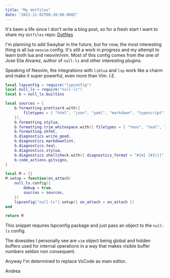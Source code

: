 ```yaml
---
title: "My dotfiles"
date: "2021-11-02T08:38:00.000Z"
---
```


It's been a life since I don't write a blog post, so for a fresh start I want to
share my `dotfiles` repo:
[Dotfiles](https://github.com/glitches/dotfiles)

I'm planning to add Swaybar in the future, but for now, the most interesting
thing is all lua `neovim` config. It's still a work in progress and my attempt
to learn both lua and neovim/vim.
Most of this config comes from the one of Jose Elia Alvarez, author of
`null-ls` and other interesting plugins.

Speaking of Neovim, the integrations with `liblua` and `lsp` work like a charm and make
it super powerful, even more than Vim.
I.E.

```lua
local lspconfig = require("lspconfig")
local null_ls = require("null-ls")
local b = null_ls.builtins

local sources = {
	b.formatting.prettierd.with({
		filetypes = { "html", "json", "yaml", "markdown", "typescript", "typescriptreact" },
	}),
	b.formatting.stylua,
	b.formatting.trim_whitespace.with({ filetypes = { "tmux", "teal", "zsh" } }),
	b.formatting.shfmt,
	b.diagnostics.write_good,
	b.diagnostics.markdownlint,
	b.diagnostics.teal,
	b.diagnostics.stylua,
	b.diagnostics.shellcheck.with({ diagnostics_format = "#{m} [#{c}]" }),
	b.code_actions.gitsigns,
}

local M = {}
M.setup = function(on_attach)
	null_ls.config({
		debug = true,
		sources = sources,
	})
	lspconfig["null-ls"].setup({ on_attach = on_attach })
end

return M
```

This snippet requires lspconfig package and just pass an object to the `null-ls`
config.

The dowsides I personally see are `vim` object being global and hidden buffers used for
internal operations in a way that makes visible buffer numbers seldon non
consequent.

Anyway I'm determined to replace VsCode as main editor..

Andrea
